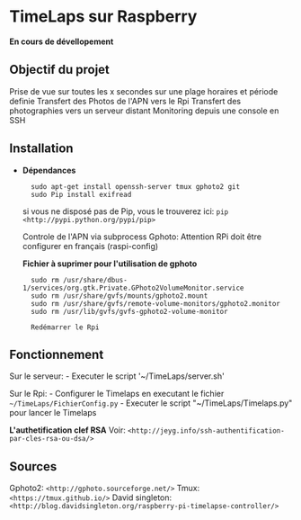 TimeLaps sur Raspberry
======================

**En cours de dévellopement**

Objectif du projet
------------------

Prise de vue sur toutes les x secondes sur une plage horaires et période definie
Transfert des Photos de l'APN vers le Rpi
Transfert des photographies vers un serveur distant
Monitoring depuis une console en SSH

Installation
------------
* **Dépendances**

		sudo apt-get install openssh-server tmux gphoto2 git
		sudo Pip install exifread

	si vous ne disposé pas de Pip, vous le trouverez ici: `pip <http://pypi.python.org/pypi/pip>`
	
	Controle de l'APN via subprocess Gphoto: Attention RPi doit être configurer en français (raspi-config)
	
	**Fichier à suprimer pour l'utilisation de gphoto**

		sudo rm /usr/share/dbus-1/services/org.gtk.Private.GPhoto2VolumeMonitor.service
		sudo rm /usr/share/gvfs/mounts/gphoto2.mount
		sudo rm /usr/share/gvfs/remote-volume-monitors/gphoto2.monitor
		sudo rm /usr/lib/gvfs/gvfs-gphoto2-volume-monitor
		
		Redémarrer le Rpi
	
Fonctionnement
--------------

Sur le serveur:
	- Executer le script '~/TimeLaps/server.sh'

Sur le Rpi:
	- Configurer le Timelaps en executant le fichier `~/TimeLaps/FichierConfig.py`
	- Executer le script "~/TimeLaps/Timelaps.py" pour lancer le Timelaps

**L'authetification clef RSA**
Voir: `<http://jeyg.info/ssh-authentification-par-cles-rsa-ou-dsa/>`

Sources
-------

Gphoto2: `<http://gphoto.sourceforge.net/>`
Tmux: `<https://tmux.github.io/>`
David singleton: `<http://blog.davidsingleton.org/raspberry-pi-timelapse-controller/>`
